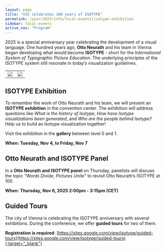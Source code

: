 ```yaml
---
layout: page
title: "VIS celebrates 100 years of ISOTYPE"
permalink: /year/2025/info/local-events/isotype-exhibition
sidebar: local-events
active_nav: "Program"
---
```


2025 is a special anniversary year celebrating the development of a visual language.
One hundred years ago, **Otto Neurath** and his team in Vienna began developing what would become **ISOTYPE** - short for the *International System of Typographic Picture Education*.
The underlying principles of the ISOTYPE system still resonate in today’s visualization guidelines.

<table>
    <tr>
        <td><img src="/year/2025/assets/local-events/isotypes_01.jpg" /></td>
        <td><img src="/year/2025/assets/local-events/isotypes_02.jpg" /></td>
    </tr>
</table>


<!-- -------------------  -->
## ISOTYPE Exhibition

To remember the work of Otto Neurath and his team, we will present an **ISOTYPE exhibition** in the convention center.
The exhibition will address questions like *What is the history of Isotype*, *How have Isotype visualizations been generated*, and *Who are the people behind Isotype*?
Help us to build an Isotype visualization together!

Visit the exhibition in the **gallery** between level 0 and 1.

**When: Tuesday, Nov 4, to Friday, Nov 7**


<!-- -------------------  -->
## Otto Neurath and ISOTYPE Panel

In a **Otto Neurath and ISOTYPE panel** on Thursday, panelists will discuss the topic *"Words Divide, Pictures Unite"* to revisit Otto Neurath’s ISOTYPE at 100.

**When: Thursday, Nov 6, 2025 2:00pm - 3:15pm (CET)**


<!-- -------------------  -->
## Guided Tours

The city of Vienna is celebrating the ISOTYPE anniversary with several exhibitions.
During the conference, we offer **guided tours** for two of them.

**Registration is required**: [https://sites.google.com/view/isotype/guided-tours](https://sites.google.com/view/isotype/guided-tours){:target="_blank"}
